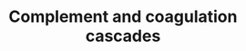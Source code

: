---
annotations:
- type: Pathway Ontology
  value: complement system pathway
authors:
- MaintBot
- AlexanderPico
- Khanspers
- Egonw
- Mkutmon
- Eweitz
description: 'Blood coagulation is a series of coordinated and calcium-dependent proenzyme-to-serine
  protease conversions likely to be localized on the surfaces of activated cells in
  vivo. It culminates in the formation of thrombin, the enzyme responsible for the
  conversion of soluble fibrinogen to the insoluble fibrin clot. The kallikrein-kinin
  system is an endogenous metabolic cascade, triggering of which results in the release
  of vasoactive kinins (bradykinin-related peptides). Kinin peptides are implicated
  in many physiological and pathological processes including the regulation of blood
  pressure and sodium homeostasis, inflammatory processes, and the cardioprotective
  effects of preconditioning. Complement is a system of plasma proteins that is activated
  by the presence of pathogens. There are three pathways of complement activation:
  the classical pathway, the lectin pathway, and the alternative pathway. All of these
  pathways generate a crucial enzymatic activity that, intern, generates the effector
  molecules of complement. The three main consequences of complement activation are
  the opsonization of pathogens, the recruitment of inflammatory and immunocompetent
  cells, and the direct killing of pathogens. Source: KEGG (http://www.genome.jp/dbget-bin/www_bget?pathway:map04610)'
last-edited: 2021-05-21
organisms:
- Bos taurus
redirect_from:
- /index.php/Pathway:WP1056
- /instance/WP1056
schema-jsonld:
- '@context': https://schema.org/
  '@id': https://wikipathways.github.io/pathways/WP1056.html
  '@type': Dataset
  creator:
    '@type': Organization
    name: WikiPathways
  description: 'Blood coagulation is a series of coordinated and calcium-dependent
    proenzyme-to-serine protease conversions likely to be localized on the surfaces
    of activated cells in vivo. It culminates in the formation of thrombin, the enzyme
    responsible for the conversion of soluble fibrinogen to the insoluble fibrin clot.
    The kallikrein-kinin system is an endogenous metabolic cascade, triggering of
    which results in the release of vasoactive kinins (bradykinin-related peptides).
    Kinin peptides are implicated in many physiological and pathological processes
    including the regulation of blood pressure and sodium homeostasis, inflammatory
    processes, and the cardioprotective effects of preconditioning. Complement is
    a system of plasma proteins that is activated by the presence of pathogens. There
    are three pathways of complement activation: the classical pathway, the lectin
    pathway, and the alternative pathway. All of these pathways generate a crucial
    enzymatic activity that, intern, generates the effector molecules of complement.
    The three main consequences of complement activation are the opsonization of pathogens,
    the recruitment of inflammatory and immunocompetent cells, and the direct killing
    of pathogens. Source: KEGG (http://www.genome.jp/dbget-bin/www_bget?pathway:map04610)'
  keywords:
  - CFB
  - F8
  - FGB
  - CD55
  - PROC
  - THBD
  - C1QC
  - MASP1
  - F2
  - PLG
  - CFD
  - C3
  - C2
  - CD59A
  - CLTC
  - C1QA
  - F9
  - CPB2
  - Bradykinin
  - SERPING1
  - PLAT
  - CR1
  - CRRY
  - SERPINF2
  - BDKRB1
  - C8G
  - C1QB
  - C6
  - KLKB1
  - F7
  - C3AR1
  - Fibrin monomer
  - MASP2
  - F12
  - F5
  - F2R
  - F10
  - C5AR1
  - CR2
  - C7
  - CFI
  - CFH
  - PROS1
  - SERPINE1
  - '109821'
  - C4
  - C1R
  - CLU
  - SERPINA5
  - PLAUR
  - C1S
  - A2M
  - C9
  - MCP
  - F13B
  - LMAN1
  - SERPINA1
  - Daf2
  - KNG1
  - SERPIND1
  - F3
  - PLAU
  - VWF
  - SERPINC1
  - TFPI
  license: CC0
  name: Complement and coagulation cascades
seo: CreativeWork
title: Complement and coagulation cascades
wpid: WP1056
---